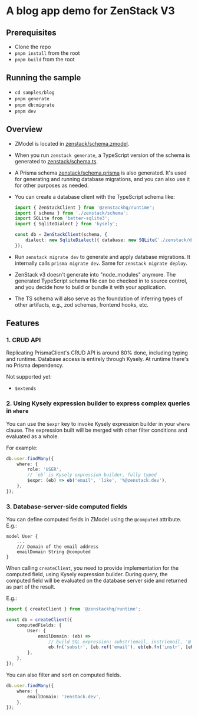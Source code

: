 # A blog app demo for ZenStack V3

## Prerequisites

- Clone the repo
- `pnpm install` from the root
- `pnpm build` from the root

## Running the sample

- `cd samples/blog`
- `pnpm generate`
- `pnpm db:migrate`
- `pnpm dev`

## Overview

- ZModel is located in [zenstack/schema.zmodel](./zenstack/schema.zmodel).
- When you run `zenstack generate`, a TypeScript version of the schema is generated to [zenstack/schema.ts](./zenstack/schema.ts).
- A Prisma schema [zenstack/schema.prisma](./zenstack/schema.prisma) is also generated. It's used for generating and running database migrations, and you can also use it for other purposes as needed.
- You can create a database client with the TypeScript schema like:

    ```ts
    import { ZenStackClient } from '@zenstackhq/runtime';
    import { schema } from './zenstack/schema';
    import SQLite from 'better-sqlite3';
    import { SqliteDialect } from 'kysely';

    const db = ZenStackClient(schema, {
        dialect: new SqliteDialect({ database: new SQLite('./zenstack/dev.db') }),
    });
    ```

- Run `zenstack migrate dev` to generate and apply database migrations. It internally calls `prisma migrate dev`. Same for `zenstack migrate deploy`.
- ZenStack v3 doesn't generate into "node_modules" anymore. The generated TypeScript schema file can be checked in to source control, and you decide how to build or bundle it with your application.
- The TS schema will also serve as the foundation of inferring types of other artifacts, e.g., zod schemas, frontend hooks, etc.

## Features

### 1. CRUD API

Replicating PrismaClient's CRUD API is around 80% done, including typing and runtime. Database access is entirely through Kysely. At runtime there's no Prisma dependency.

Not supported yet:

- `$extends`

### 2. Using Kysely expression builder to express complex queries in `where`

You can use the `$expr` key to invoke Kysely expression builder in your `where` clause. The expression built will be merged with other filter conditions and evaluated as a whole.

For example:

```ts
db.user.findMany({
    where: {
        role: 'USER',
        // `eb` is Kysely expression builder, fully typed
        $expr: (eb) => eb('email', 'like', '%@zenstack.dev'),
    },
});
```

### 3. Database-server-side computed fields

You can define computed fields in ZModel using the `@computed` attribute. E.g.:

```prisma
model User {
    ...
    /// Domain of the email address
    emailDomain String @computed
}
```

When calling `createClient`, you need to provide implementation for the computed field, using Kysely expression builder. During query, the computed field will be evaluated on the database server side and returned as part of the result.

E.g.:

```ts
import { createClient } from '@zenstackhq/runtime';

const db = createClient({
    computedFields: {
        User: {
            emailDomain: (eb) =>
                // build SQL expression: substr(email, instr(email, '@') + 1)
                eb.fn('substr', [eb.ref('email'), eb(eb.fn('instr', [eb.ref('email'), eb.val('@')]), '+', 1)]),
        },
    },
});
```

You can also filter and sort on computed fields.

```ts
db.user.findMany({
    where: {
        emailDomain: 'zenstack.dev',
    },
});
```
